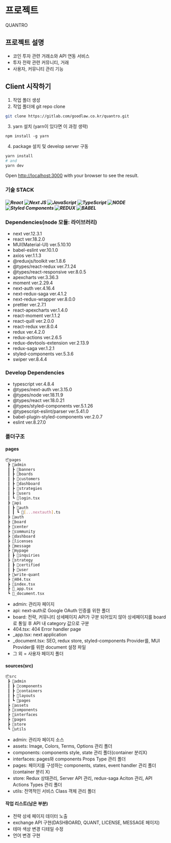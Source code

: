 # 프로젝트

QUANTRO

## 프로젝트 설명

- 코인 투자 관련 거래소와 API 연동 서비스
- 투자 전략 관련 커뮤니티, 거래
- 사용자, 커뮤니티 관리 기능

## Client 시작하기

1. 작업 폴더 생성
2. 작업 폴더에 git repo clone

```bash
git clone https://gitlab.com/goodlaw.co.kr/quantro.git
```

3. yarn 설치 (yarn이 있다면 이 과정 생략)

```
npm install -g yarn
```

4. package 설치 및 develop server 구동

```bash
yarn install
# and
yarn dev
```

Open [http://localhost:3000](http://localhost:3000) with your browser to see the result.

### 기술 STACK

##### ![React](https://img.shields.io/badge/React-20232A?style=for-the-badge&logo=react&logoColor=61DAFB) ![Next JS](https://img.shields.io/badge/Next-black?style=for-the-badge&logo=next.js&logoColor=white) ![JavaScript](https://img.shields.io/badge/javascript-%23323330.svg?style=for-the-badge&logo=javascript&logoColor=%23F7DF1E) ![TypeScript](https://img.shields.io/badge/typescript-%23007ACC.svg?style=for-the-badge&logo=typescript&logoColor=white) ![NODE](https://img.shields.io/badge/Node.js-43853D?style=for-the-badge&logo=node.js&logoColor=white) ![Styled Components](https://img.shields.io/badge/styled--components-DB7093?style=for-the-badge&logo=styled-components&logoColor=white) ![REDUX](https://img.shields.io/badge/Redux-593D88?style=for-the-badge&logo=redux&logoColor=white) ![BABEL](https://img.shields.io/badge/Babel-F9DC3E?style=for-the-badge&logo=babel&logoColor=white)

### Dependencies(node 모듈: 라이브러리)

- next ver.12.3.1
- react ver.18.2.0
- MUI(Material-UI) ver.5.10.10
- babel-eslint ver.10.1.0
- axios ver.1.1.3
- @reduxjs/toolkit ver.1.8.6
- @types/react-redux ver.7.1.24
- @types/react-responsive ver.8.0.5
- apexcharts ver.3.36.3
- moment ver.2.29.4
- next-auth ver.4.16.4
- next-redux-saga ver.4.1.2
- next-redux-wrapper ver.8.0.0
- prettier ver.2.7.1
- react-apexcharts ver.1.4.0
- react-moment ver.1.1.2
- react-quill ver.2.0.0
- react-redux ver.8.0.4
- redux ver.4.2.0
- redux-actions ver.2.6.5
- redux-devtools-extension ver.2.13.9
- redux-saga ver.1.2.1
- styled-components ver.5.3.6
- swiper ver.8.4.4

### Develop Dependencies

- typescript ver.4.8.4
- @types/next-auth ver.3.15.0
- @types/node ver.18.11.9
- @types/react ver.18.0.21
- @types/styled-components ver.5.1.26
- @typescript-eslint/parser ver.5.41.0
- babel-plugin-styled-components ver.2.0.7
- eslint ver.8.27.0

### 폴더구조

#### pages

```bash
📦pages
 ┣ 📂admin
 ┃ ┣ 📂banners
 ┃ ┣ 📂boards
 ┃ ┣ 📂customers
 ┃ ┣ 📂dashboard
 ┃ ┣ 📂strategies
 ┃ ┣ 📂users
 ┃ ┗ 📜login.tsx
 ┣ 📂api
 ┃ ┣ 📂auth
 ┃ ┃ ┗ 📜[...nextauth].ts
 ┣ 📂auth
 ┣ 📂board
 ┣ 📂center
 ┣ 📂community
 ┣ 📂dashboard
 ┣ 📂licenses
 ┣ 📂message
 ┣ 📂mypage
 ┃ ┣ 📂inquiries
 ┣ 📂strategy
 ┃ ┣ 📂certified
 ┃ ┣ 📂user
 ┣ 📂write-quant
 ┣ 📜404.tsx
 ┣ 📜index.tsx
 ┣ 📜_app.tsx
 ┗ 📜_document.tsx
```

- admin: 관리자 페이지
- api: next-auth로 Google OAuth 인증를 위한 폴더
- board: 전략, 커뮤니티 상세페이지 API가 구분 되어있지 않아 상세페이지를 board로 통일 후 API 내 category 값으로 구분
- 404.tsx: 404 Error handler page
- \_app.tsx: next application
- \_document.tsx: SEO, redux store, styled-components Provider를, MUI Provider를 위한 document 설정 파일
- 그 외 = 사용자 페이지 폴더

#### sources(src)

```bash
📦src
 ┣ 📂admin
 ┃ ┣ 📂components
 ┃ ┣ 📂containers
 ┃ ┣ 📂layouts
 ┃ ┗ 📂pages
 ┣ 📂assets
 ┣ 📂components
 ┣ 📂interfaces
 ┣ 📂pages
 ┣ 📂store
 ┗ 📂utils
```

- admin: 관리자 페이지 소스
- assets: Image, Colors, Terms, Options 관리 폴더
- components: components style, state 관리 폴더(container 분리X)
- interfaces: pages와 components Props Type 관리 폴더
- pages: 페이지를 구성하는 components, states, event handler 관리 폴더(container 분리 X)
- store: Redux 상태관리, Server API 관리, redux-saga Aciton 관리, API Actions Types 관리 폴더
- utils: 전역적인 서비스 Class 객체 관리 폴더

#### 작업 리스트(남은 부분)

- 전략 상세 페이지 데이터 노출
- exchange API 구현(DASHBOARD, QUANT, LICENSE, MESSAGE 페이지)
- 테마 색상 변경 디테일 수정
- 언어 변경 구현
